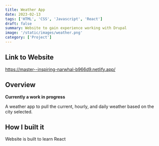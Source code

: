 ```yaml
---
title: Weather App
date: 2023-02-13
tags: ['HTML', 'CSS', 'Javascript', 'React']
draft: false
summary: Website to gain experience working with Drupal
image: '/static/images/weather.png'
category: ['Project']
---
```

## Link to Website
https://master--inspiring-narwhal-b966d9.netlify.app/

## Overview

**Currently a work in progress**

A weather app to pull the current, hourly, and daily weather based on the city selected.


## How I built it

Website is built to learn React
